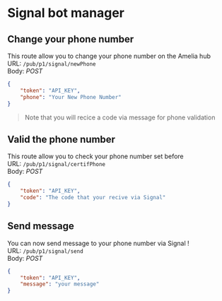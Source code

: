 # Signal bot manager

## Change your phone number
This route allow you to change your phone number on the Amelia hub<br>
URL: `/pub/p1/signal/newPhone`<br>
Body: *POST*
```json
{
    "token": "API_KEY",
    "phone": "Your New Phone Number"
}
```
> Note that you will recice a code via message for phone validation

## Valid the phone number
This route allow you to check your phone number set before<br>
URL: `/pub/p1/signal/certifPhone`<br>
Body: *POST*
```json
{
    "token": "API_KEY",
    "code": "The code that your recive via Signal"
}
```

## Send message
You can now send message to your phone number via Signal ! <br>
URL: `/pub/p1/signal/send`<br>
Body: *POST*
```json
{
    "token": "API_KEY",
    "message": "your message"
}
```
